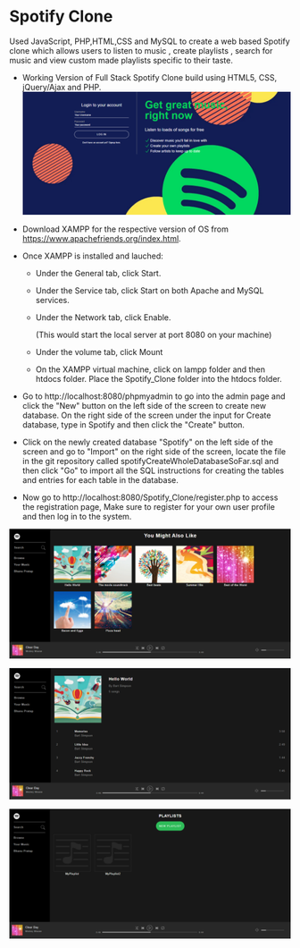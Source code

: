 # Spotify Clone
Used JavaScript, PHP,HTML,CSS and MySQL to create a web based Spotify clone which allows users to listen to music , create playlists , search for music and view custom made playlists specific to their taste.

- Working Version of Full Stack Spotify Clone build using HTML5, CSS, jQuery/Ajax and PHP.
  ![register](https://github.com/bhanupratap78/Spotify_Clone/blob/master/assets/demo/4.png)

- Download XAMPP for the respective version of OS from https://www.apachefriends.org/index.html.

- Once XAMPP is installed and lauched:

  - Under the General tab, click Start.

  - Under the Service tab, click Start on both Apache and MySQL services.

  - Under the Network tab, click Enable.

    (This would start the local server at port 8080 on your machine)

  - Under the volume tab, click Mount

  - On the XAMPP virtual machine, click on lampp folder and then htdocs folder. Place the Spotify_Clone   folder into the htdocs folder.

- Go to http://localhost:8080/phpmyadmin to go into the admin page and click the "New" button on the left  side of the screen to create new database. On the right side of the screen under the input for Create database, type in Spotify and then click the "Create" button.

- Click on the newly created database "Spotify" on the left side of the screen and go to "Import" on the right side of the screen, locate the file in the git repository called spotifyCreateWholeDatabaseSoFar.sql and then click "Go" to import all the SQL instructions for creating the tables and entries for each table in the database.

- Now go to http://localhost:8080/Spotify_Clone/register.php to access the registration page, Make sure to register for your own user profile and then log in to the system.

![spotify](https://github.com/bhanupratap78/Spotify_Clone/blob/master/assets/demo/1.png)

![spotify](https://github.com/bhanupratap78/Spotify_Clone/blob/master/assets/demo/2.png)

![spotify](https://github.com/bhanupratap78/Spotify_Clone/blob/master/assets/demo/3.png)
